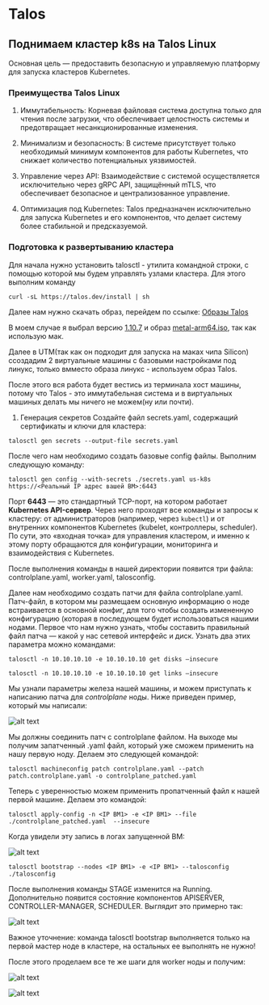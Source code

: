 # Talos
## Поднимаем кластер k8s на Talos Linux

Основная цель — предоставить безопасную и управляемую платформу для запуска кластеров Kubernetes.
### Преимущества Talos Linux
1. Иммутабельность: Корневая файловая система доступна только для чтения после загрузки, что обеспечивает целостность системы и предотвращает несанкционированные изменения.

2. Минимализм и безопасность: В системе присутствует только необходимый минимум компонентов для работы Kubernetes, что снижает количество потенциальных уязвимостей.

3. Управление через API: Взаимодействие с системой осуществляется исключительно через gRPC API, защищённый mTLS, что обеспечивает безопасное и централизованное управление.

4. Оптимизация под Kubernetes: Talos предназначен исключительно для запуска Kubernetes и его компонентов, что делает систему более стабильной и предсказуемой.

### Подготовка к развертыванию кластера
Для начала нужно установить talosctl - утилита командной строки, с помощью которой мы будем управлять узлами кластера. 
Для этого выполним команду 

```curl -sL https://talos.dev/install | sh ```

Далее нам нужно скачать образ, перейдем по ссылке: [Образы Talos](https://github.com/siderolabs/talos/releases) 

В моем случае я выбрал версию <u>1.10.7</u> и образ  <u>metal-arm64.iso</u>, так как использую мак.

Далее в UTM(так как он подходит для запуска на маках чипа Silicon) ссоздадим 2 виртуальные машины с базовыми настройками под линукс, только вмместо образа линукс - используем образ Talos.

После этого вся работа будет вестись из терминала хост машины, потому что Talos - это иммутабельная система и в виртуальных машиных делать мы ничего не можем(ну или почти). 

1. Генерация секретов
Создайте файл secrets.yaml, содержащий сертификаты и ключи для кластера:

```talosctl gen secrets --output-file secrets.yaml```

После чего нам необходимо создать базовые config файлы. Выполним следующую команду:

```talosctl gen config --with-secrets ./secrets.yaml us-k8s https://<Реальный IP адрес вашей ВМ>:6443```

Порт **6443** — это стандартный TCP-порт, на котором работает **Kubernetes API-сервер**. Через него проходят все команды и запросы к кластеру: от администраторов (например, через `kubectl`) и от внутренних компонентов Kubernetes (kubelet, контроллеры, scheduler). По сути, это «входная точка» для управления кластером, и именно к этому порту обращаются для конфигурации, мониторинга и взаимодействия с Kubernetes.

После выполнения команды в нашей директории появится три файла: controlplane.yaml, worker.yaml, talosconfig.

Далее нам необходимо создать патчи для файла controlplane.yaml. Патч-файл, в котором мы размещаем основную информацию о ноде встраивается в основной конфиг, для того чтобы создать измененную конфигурацию (которая в последующем будет использоваться нашими нодами. Первое что нам нужно узнать, чтобы составить правильный файл патча — какой у нас сетевой интерфейс и диск. Узнать два этих параметра можно командами:

```talosctl -n 10.10.10.10 -e 10.10.10.10 get disks –insecure```

```talosctl -n 10.10.10.10 -e 10.10.10.10 get links –insecure```

Мы узнали параметры железа нашей машины, и можем приступать к написанию патча для *controlplane* ноды. Ниже приведен пример, который мы написали:

![alt text](screenshots/patch.controlplane.png)

Мы должны соединить патч с controlplane файлом. На выходе мы получим запатченный .yaml файл, который уже сможем применить на нашу первую ноду. Делаем это следующей командой:

```talosctl machineconfig patch controlplane.yaml --patch patch.controlplane.yaml -o controlplane_patched.yaml```

Теперь с уверенностью можем применить пропатченный файл к нашей первой машине. Делаем это командой:

```talosctl apply-config -n <IP ВМ1> -e <IP ВМ1> --file ./controlplane_patched.yaml  --insecure```

Когда увидели эту запись в логах запущенной ВМ: 

![alt text](screenshots/log.png)

```talosctl bootstrap --nodes <IP ВМ1> -e <IP ВМ1> --talosconfig ./talosconfig```

После выполнения команды STAGE изменится на Running. Дополнительно появится состояние компонентов APISERVER, CONTROLLER-MANAGER, SCHEDULER. Выглядит это примерно так:

![alt text](screenshots/controlplane.jpg)

Важное уточнение: команда talosctl bootstrap выполняется только на первой мастер ноде в кластере, на остальных ее выполнять не нужно!

После этого проделаем все те же шаги для worker ноды и получим:

![alt text](screenshots/workernode.jpg)

![alt text](screenshots/check.jpg)


